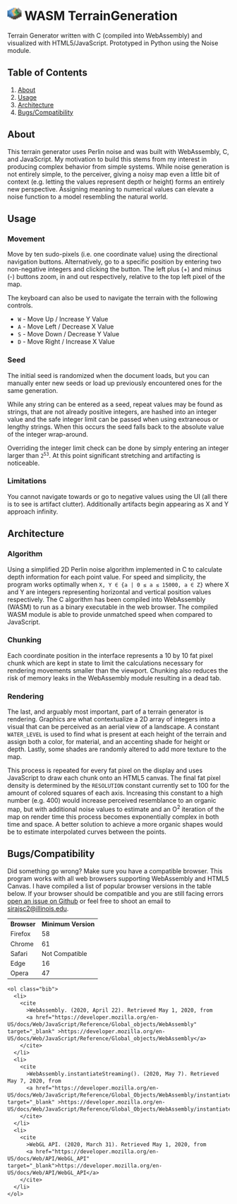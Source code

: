 # <img src="app/favicon.png" alt="Logo" width="32px" style="image-rendering: crisp-edges;"> WASM TerrainGeneration

Terrain Generator written with C (compiled into WebAssembly) and visualized with HTML5/JavaScript.
Prototyped in Python using the Noise module.

<h2>Table of Contents</h2>
    <ol id="toc">
      <li><a href="#about">About</a></li>
      <li><a href="#usage">Usage</a></li>
      <li><a href="#architecture">Architecture</a></li>
      <li><a href="#bugs">Bugs/Compatibility</a></li>
    </ol>
    <h2 id="about">About</h2>
    <p>
      This terrain generator uses Perlin noise and was built with WebAssembly,
      C, and JavaScript. My motivation to build this stems from my interest in
      producing complex behavior from simple systems. While noise generation is not
      entirely simple, to the perceiver, giving a noisy map even a little
      bit of context (e.g. letting the values represent depth or height) forms
      an entirely new perspective. Assigning meaning to numerical values can
      elevate a noise function to a model resembling the natural world.
    </p>
    <h2 id="usage">Usage</h2>
    <h3>Movement</h3>
    <p>
      Move by ten sudo-pixels (i.e. one coordinate value) using the directional
      navigation buttons. Alternatively, go to a specific position by entering
      two non-negative integers and clicking the button. The left plus (+) and
      minus (-) buttons zoom, in and out respectively, relative to the top left
      pixel of the map.
    </p>
    <p>
      The keyboard can also be used to navigate the terrain with the following controls.
      <ul>
        <li><code>W</code> - Move Up / Increase Y Value</li>
        <li><code>A</code> - Move Left / Decrease X Value</li>
        <li><code>S</code> - Move Down / Decrease Y Value</li>
        <li><code>D</code> - Move Right / Increase X Value</li>
      </ul>
    </p>
    <h3>Seed</h3>
    <p>
      The initial seed is randomized when the document loads, but you can
      manually enter new seeds or load up previously encountered ones for the
      same generation.
    </p>
    <p>
      While any string can be entered as a seed, repeat values may be found as
      strings, that are not already positive integers, are hashed into an integer
      value and the safe integer limit can be passed when using extraneous or
      lengthy strings. When this occurs the seed falls back to the absolute value of 
      the integer wrap-around.
    </p>
    <p>
      Overriding the integer limit check can be done by simply entering an integer
      larger than <code>2<sup>53</sup></code>. At this point significant
      stretching and artifacting is noticeable. 
    </p>
    <h3>Limitations</h3>
    <p>
      You cannot navigate towards or go to negative values using the UI (all
      there is to see is artifact clutter). Additionally artifacts begin
      appearing as X and Y approach infinity.
    </p>
    <h2 id="architecture">Architecture</h2>
    <h3>Algorithm</h3>
    <p>
      Using a simplified 2D Perlin noise algorithm implemented in C to calculate
      depth information for each point value. For speed and simplicity, the
      program works optimally when
      <code>X, Y ∈ {a | 0 ≤ a ≤ 15000, a ∈ Z}</code> where X and Y are integers
      representing horizontal and vertical position values respectively. The C
      algorithm has been compiled into WebAssembly (WASM) to run as a binary
      executable in the web browser. The compiled WASM module is able to provide
      unmatched speed when compared to JavaScript.
    </p>
    <h3>Chunking</h3>
    <p>
      Each coordinate position in the interface represents a 10 by 10 fat pixel
      chunk which are kept in state to limit the calculations necessary for rendering
      movements smaller than the viewport. Chunking also reduces the risk of memory
      leaks in the WebAssembly module resulting in a dead tab.
    </p>
    <h3>Rendering</h3>
    <p>
      The last, and arguably most important, part of a terrain generator is
      rendering. Graphics are what contextualize a 2D array of integers into a
      visual that can be perceived as an aerial view of a landscape. A constant
      <code>WATER_LEVEL</code> is used to find what is present at each height of
      the terrain and assign both a color, for material, and an accenting shade
      for height or depth. Lastly, some shades are randomly altered to add more
      texture to the map.
    </p>
    <p>
      This process is repeated for every fat pixel on the display and uses
      JavaScript to draw each chunk onto an HTML5 canvas. The final fat pixel
      density is determined by the <code>RESOLUTION</code> constant currently
      set to 100 for the amount of colored squares of each axis. Increasing this
      constant to a high number (e.g. 400) would increase perceived resemblance
      to an organic map, but with additional noise values to estimate and an
      O<sup>2</sup> iteration of the map on render time this process becomes
      exponentially complex in both time and space. A better solution to achieve
      a more organic shapes would be to estimate interpolated curves between the
      points.
    </p>
    <h2 id="bugs">Bugs/Compatibility</h2>
    <p>
      Did something go wrong? Make sure you have a compatible browser. This
      program works with all web browsers supporting WebAssembly and HTML5
      Canvas. I have compiled a list of popular browser versions in the table
      below. If your browser should be compatible and you are still facing
      errors <a target="_blank" href="https://github.com/SirajChokshi/TerrainGeneration/issues/new" >open an issue on Github</a>
      or feel free to shoot an email to <a href="mailto:sirajsc2@illinois.edu">sirajsc2@illinois.edu</a>.
    </p>
    <table id="comp-table">
      <tr>
        <th>Browser</th>
        <th>Minimum Version</th>
      </tr>
      <tr>
        <td>Firefox</td>
        <td>58</td>
      </tr>
      <tr>
        <td>Chrome</td>
        <td>61</td>
      </tr>
      <tr>
        <td>Safari</td>
        <td>Not Compatible</td>
      </tr>
      <tr>
        <td>Edge</td>
        <td>16</td>
      </tr>
      <tr>
        <td>Opera</td>
        <td>47</td>
      </tr>
    </table>

    <ol class="bib">
      <li>
        <cite
          >WebAssembly. (2020, April 22). Retrieved May 1, 2020, from
          <a href="https://developer.mozilla.org/en-US/docs/Web/JavaScript/Reference/Global_objects/WebAssembly" target="_blank" >https://developer.mozilla.org/en-US/docs/Web/JavaScript/Reference/Global_objects/WebAssembly</a>
        </cite>
      </li>
      <li>
        <cite
          >WebAssembly.instantiateStreaming(). (2020, May 7). Retrieved May 7, 2020, from
          <a href="https://developer.mozilla.org/en-US/docs/Web/JavaScript/Reference/Global_Objects/WebAssembly/instantiateStreaming" target="_blank" >https://developer.mozilla.org/en-US/docs/Web/JavaScript/Reference/Global_Objects/WebAssembly/instantiateStreaming</a>
        </cite>
      </li>
      <li>
        <cite
          >WebGL API. (2020, March 31). Retrieved May 1, 2020, from
          <a href="https://developer.mozilla.org/en-US/docs/Web/API/WebGL_API" target="_blank">https://developer.mozilla.org/en-US/docs/Web/API/WebGL_API</a>
        </cite>
      </li>
    </ol>
